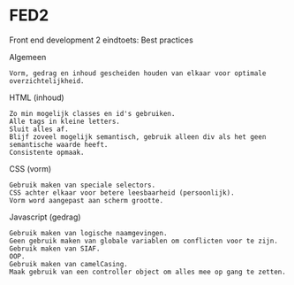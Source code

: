 FED2
====

Front end development 2 eindtoets: Best practices

Algemeen
    
    Vorm, gedrag en inhoud gescheiden houden van elkaar voor optimale overzichtelijkheid.

HTML (inhoud)

    Zo min mogelijk classes en id's gebruiken.
    Alle tags in kleine letters.
    Sluit alles af.
    Blijf zoveel mogelijk semantisch, gebruik alleen div als het geen semantische waarde heeft.
    Consistente opmaak.

CSS (vorm)

    Gebruik maken van speciale selectors.
    CSS achter elkaar voor betere leesbaarheid (persoonlijk).
    Vorm word aangepast aan scherm grootte.

Javascript (gedrag)

    Gebruik maken van logische naamgevingen.
    Geen gebruik maken van globale variablen om conflicten voor te zijn.
    Gebruik maken van SIAF.
    OOP.
    Gebruik maken van camelCasing.
    Maak gebruik van een controller object om alles mee op gang te zetten.

